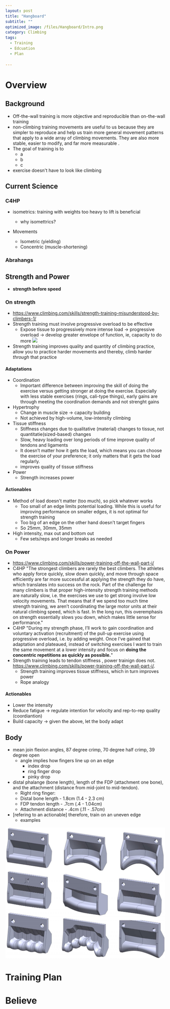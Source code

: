 ```yaml
---
layout: post
title: "Hangboard"
subtitle: "" 
optimized_image: /files/Hangboard/Intro.png
category: Climbing
tags:
  - Training
  - Edcuation
  - Plan
  
---
```



# Overview

## Background

- Off-the-wall training is more objective and reproducible than on-the-wall training 
- non-climbing training movements are useful to us because they are simpler to reproduce and help us train more general movement patterns that apply to a wide array of climbing movements. They are also more stable, easier to modify, and far more measurable .
- The goal of training is to
  - a
  - b
  - c
- exercise doesn't have to look like climbing

## Current Science

### C4HP

- isometrics: training with weights too heavy to lift is beneficial 
  - why isomettrics?

- Movements 
  - Isometric (yielding)
  - Concentric (muscle-shortening) 

### Abrahangs




## Strength and Power

- **strength before speed**

### On strength

- https://www.climbing.com/skills/strength-training-misunderstood-by-climbers-1/
- Strength training must involve progressive overload to be effective
  - Expose tissue to progressively  more intense load -> progressive overload -> develop greater envelope of function, ie, capacity to do more
    <img src="/files/Hangboard/MXedge/DA1C4FF3.png">
- Strength training improves quality and quantity of climbing practice, allow you to practice harder movements and thereby, climb harder *through* that practice

#### Adaptations

- Coordination
  - Important difference between improving the skill of doing the exercise versus getting stronger at doing the exercise. Especially with less stable exercises (rings, cali-type things), early gains are through meeting the coordination demands and not strenght gains
- Hypertrophy
  - Change in muscle size -> capacity building
  - Not achieved by high-volume, low-intensity climbing
- Tissue stiffness
  - Stiffness changes due to qualitative (material) changes to tissue, not quantitatie(sized-based) changes
  - Slow, heavy loading over long periods of time improve quality of tendons and ligaments
  - It doesn’t matter how it gets the load, which means you can choose the exercise of your preference; it only matters that it gets the load regularly.
  - improves quality of tissue stiffness
- Power
  - Strength increases power

#### Actionables

- Method of load doesn't matter (too much), so pick whatever works
  - Too small of an edge limits potential loading. While this is useful for improving performance on smaller edges, it is not optimal for strength training
  - Too big of an edge on the other hand doesn't target fingers
  - So 25mm, 30mm, 35mm
- High intensity, max out and bottom out
  - Few sets/reps and longer breaks as needed


### On Power

- https://www.climbing.com/skills/power-training-off-the-wall-part-i/
- C4HP "The strongest climbers are rarely the best climbers. The athletes who apply force quickly, slow down quickly, and move through space efficiently are far more successful at applying the strength they do have, which translates into success on the rock. Part of the challenge for many climbers is that proper high-intensity strength training methods are naturally slow, i.e. the exercises we use to get strong involve low velocity movements. That means that if we spend too much time strength training, we aren’t coordinating the large motor units at their natural climbing speed, which is fast. In the long run, this overemphasis on strength essentially slows you down, which makes little sense for performance."
- C4HP "During my strength phase, I’ll work to gain coordination and voluntary activation (recruitment) of the pull-up exercise using progressive overload, i.e. by adding weight. Once I’ve gained that adaptation and plateaued, instead of switching exercises I want to train the same movement at a lower intensity and focus on **doing the concentric repetitions as quickly as possible.**"
- Strength training leads to tendon stiffness , power trainign does not.  https://www.climbing.com/skills/power-training-off-the-wall-part-i/.
  - Strength training improves tissue stiffness, which in turn improves power
  - Rope analogy

#### Actionables

- Lower the intensity
- Reduce fatigue -> regulate intention for velocity and rep-to-rep quality (coordiantion)
- Build capacity -> given the above, let the body adapt


## Body

- mean join flexion angles, 87 degree crimp, 70 degree half crimp, 39 degree open 
  - angle implies how fingers line up on an edge
    - index drop
    - ring finger drop
    - pinky drop
- distal phalange (bone length), length of the FDP (attachment one bone), and the attachment (distance from mid-joint to mid-tendon). 
  - Right ring finger:
  - Distal bone length - 1.8cm (1.4 - 2.3 cm)
  - FDP tendon length - .7cm (.4 - 1.04cm)
  - Attachment distance - .4cm (.11 - .57cm)
- [refering to an actionable] therefore, train on an uneven edge
  - examples


<img src="/files/Hangboard/MXedge/Untitled-26-1-1024x837.jpg">



# Training Plan




# Believe

